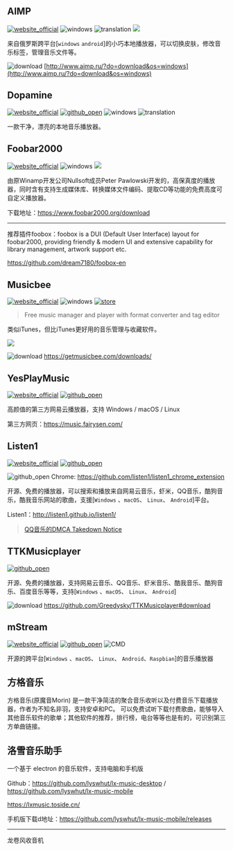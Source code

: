## AIMP
[![website_official](https://gitbook07.oss-cn-hangzhou.aliyuncs.com/website_official.svg)](http://www.aimp.ru/) ![windows](https://gitbook07.oss-cn-hangzhou.aliyuncs.com/windows.svg) ![translation](https://gitbook07.oss-cn-hangzhou.aliyuncs.com/translation.svg) ![](https://img.shields.io/badge/Version-5.11.0-ff55bb.svg)

来自俄罗斯跨平台[`windows` `android`]的小巧本地播放器，可以切换皮肤，修改音乐标签，管理音乐文件等。

![download](https://gitbook07.oss-cn-hangzhou.aliyuncs.com/download.svg) [http://www.aimp.ru/?do=download&os=windows](http://www.aimp.ru/?do=download&os=windows)

## Dopamine
[![website_official](https://gitbook07.oss-cn-hangzhou.aliyuncs.com/website_official.svg)](http://www.digimezzo.com/software/dopamine/) [![github_open](https://gitbook07.oss-cn-hangzhou.aliyuncs.com/github_open.svg)](https://github.com/digimezzo/Dopamine) ![windows](https://gitbook07.oss-cn-hangzhou.aliyuncs.com/windows.svg) ![translation](https://gitbook07.oss-cn-hangzhou.aliyuncs.com/translation.svg) 

一款干净，漂亮的本地音乐播放器。

## Foobar2000
[![website_official](https://gitbook07.oss-cn-hangzhou.aliyuncs.com/website_official.svg)](http://www.foobar2000.org/) ![windows](https://gitbook07.oss-cn-hangzhou.aliyuncs.com/windows.svg)  ![](https://img.shields.io/badge/Version-2.1-ff55bb.svg)

由原Winamp开发公司Nullsoft成员Peter Pawlowski开发的，高保真度的播放器，同时含有支持生成媒体库、转换媒体文件编码、提取CD等功能的免费高度可自定义播放器。

下载地址：https://www.foobar2000.org/download

---

推荐插件foobox：foobox is a DUI (Default User Interface) layout for foobar2000, providing friendly & modern UI and extensive capability for library management, artwork support etc.

https://github.com/dream7180/foobox-en

## Musicbee
[![website_official](https://gitbook07.oss-cn-hangzhou.aliyuncs.com/website_official.svg)](http://getmusicbee.com/) ![windows](https://gitbook07.oss-cn-hangzhou.aliyuncs.com/windows.svg)  [![store](https://gitbook07.oss-cn-hangzhou.aliyuncs.com/store.svg)](https://www.microsoft.com/en-us/p/musicbee/9p4clt2rj1rs)

> Free music manager and player with format converter and tag editor

类似iTunes，但比iTunes更好用的音乐管理与收藏软件。

![](https://s2.ax1x.com/2019/05/20/ExVMZR.jpg)

![download](https://gitbook07.oss-cn-hangzhou.aliyuncs.com/download.svg) https://getmusicbee.com/downloads/

## YesPlayMusic
[![website_official](https://gitbook07.oss-cn-hangzhou.aliyuncs.com/website_official.svg)](https://music.qier222.com/) [![github_open](https://gitbook07.oss-cn-hangzhou.aliyuncs.com/github_open.svg)](https://github.com/qier222/YesPlayMusic)

高颜值的第三方网易云播放器，支持 Windows / macOS / Linux

第三方网页：https://music.fairysen.com/

## Listen1
[![website_official](https://gitbook07.oss-cn-hangzhou.aliyuncs.com/website_official.svg)](http://listen1.github.io/listen1) [![github_open](https://gitbook07.oss-cn-hangzhou.aliyuncs.com/github_open.svg)](http://listen1.github.io/listen1/)

![github_open](https://gitbook07.oss-cn-hangzhou.aliyuncs.com/github_open.svg) Chrome: https://github.com/listen1/listen1_chrome_extension

开源、免费的播放器，可以搜索和播放来自网易云音乐，虾米，QQ音乐，酷狗音乐，酷我音乐网站的歌曲，支援[`Windows` 、`macOS`、 `Linux`、 `Android`]平台。

Listen1：http://listen1.github.io/listen1/

> [QQ音乐的DMCA Takedown Notice](https://github.com/github/dmca/blob/master/2017/2017-11-17-Listen1.md)

## TTKMusicplayer
[![github_open](https://gitbook07.oss-cn-hangzhou.aliyuncs.com/github_open.svg)](https://github.com/Greedysky/TTKMusicplayer)

开源、免费的播放器，支持网易云音乐、QQ音乐、虾米音乐、酷我音乐、酷狗音乐、百度音乐等等，支持[`Windows` 、`macOS`、 `Linux`、 `Android`]

![download](https://gitbook07.oss-cn-hangzhou.aliyuncs.com/download.svg) https://github.com/Greedysky/TTKMusicplayer#download

## mStream
[![website_official](https://gitbook07.oss-cn-hangzhou.aliyuncs.com/website_official.svg)](http://mstream.io)  [![github_open](https://gitbook07.oss-cn-hangzhou.aliyuncs.com/github_open.svg)](https://github.com/IrosTheBeggar/mStream) ![CMD](https://gitbook07.oss-cn-hangzhou.aliyuncs.com/CMD.svg)

开源的跨平台[`Windows` 、`macOS`、 `Linux`、 `Android`、`Raspbian`]的音乐播放器

## 方格音乐

方格音乐(原魔音Morin) 是一款干净简洁的聚合音乐收听以及付费音乐下载播放器，作者为不知名非羽，支持安卓和PC。
可以免费试听下载付费歌曲，能够导入其他音乐软件的歌单；其他软件的推荐，排行榜，电台等等也是有的，可识别第三方单曲链接。

## 洛雪音乐助手

一个基于 electron 的音乐软件，支持电脑和手机版

Github：https://github.com/lyswhut/lx-music-desktop / https://github.com/lyswhut/lx-music-mobile

https://lxmusic.toside.cn/

手机版下载d地址：https://github.com/lyswhut/lx-music-mobile/releases

---

龙卷风收音机
